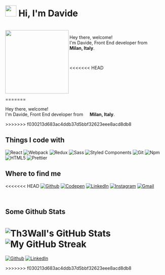# <img src="https://cdn.jsdelivr.net/gh/Th3Wall/assets-cdn/PersonalGithubReadme/HandGreet.gif" width="35px" />&nbsp;<b>Hi, I'm Davide</b>
<br>

<img align="left" src="https://cdn.jsdelivr.net/gh/Th3Wall/assets-cdn/PersonalGithubReadme/Memoji.png" width="200"/>
<p aligh="right">
  <p>Hey there, welcome!</br>
  I'm Davide, Front End developer from <img src="https://cdn.jsdelivr.net/gh/Th3Wall/assets-cdn/PersonalGithubReadme/ItalyFlag.svg" width="14px"/> <b>Milan, Italy</b>.</p><br>
</p>

<<<<<<< HEAD
<br><br><br><br><br>

=======
<p align="right">
	
<p>Hey there, welcome!</br>
I'm Davide, Front End developer from <img src="https://cdn.jsdelivr.net/gh/Th3Wall/assets-cdn/PersonalGithubReadme/ItalyFlag.svg" width="13px"/> <b>Milan, Italy</b>.</p>
>>>>>>> f030213d683ac4ddb37d5bbf32623eee8acd8db8
<h2>Things I code with</h2>
<p>
  <img alt="React" src="https://img.shields.io/badge/-React-45b8d8?style=flat-square&logo=react&logoColor=white" />
  <img alt="Webpack" src="https://img.shields.io/badge/-Webpack-8DD6F9?style=flat-square&logo=webpack&logoColor=white" />
  <img alt="Redux" src="https://img.shields.io/badge/-Redux-764ABC?style=flat-square&logo=redux&logoColor=white" />
  <img alt="Sass" src="https://img.shields.io/badge/-Sass-CC6699?style=flat-square&logo=sass&logoColor=white" />
  <img alt="Styled Components" src="https://img.shields.io/badge/-Styled_Components-db7092?style=flat-square&logo=styled-components&logoColor=white" />
  <img alt="Git" src="https://img.shields.io/badge/-Git-F05032?style=flat-square&logo=git&logoColor=white" />
  <img alt="Npm" src="https://img.shields.io/badge/-NPM-CB3837?style=flat-square&logo=npm&logoColor=white" />
  <img alt="HTML5" src="https://img.shields.io/badge/-HTML5-E34F26?style=flat-square&logo=html5&logoColor=white" />
  <img alt="Prettier" src="https://img.shields.io/badge/-Prettier-F7B93E?style=flat-square&logo=prettier&logoColor=white" />
</p>
<h2>Where to find me</h2>
<p>
<<<<<<< HEAD
  <a href="https://github.com/Th3Wall" target="_blank"><img alt="Github" src="https://img.shields.io/badge/GitHub-%2312100E.svg?&style=for-the-badge&logo=Github&logoColor=white" /></a>
  <a href="https://codepen.io/th3wall" target="_blank"><img alt="Codepen" src="https://img.shields.io/badge/Codepen-000000?style=for-the-badge&logo=codepen&logoColor=white" /></a>
  <a href="https://www.linkedin.com/in/mandelli-davide/" target="_blank"><img alt="LinkedIn" src="https://img.shields.io/badge/linkedin-%230077B5.svg?&style=for-the-badge&logo=linkedin&logoColor=white" /></a>
  <a href="https://www.instagram.com/davideemandelli/" target="_blank"><img alt="Instagram" src="https://img.shields.io/badge/Instagram-E1306C?style=for-the-badge&logo=instagram&logoColor=white" /></a>
  <a href="mailto:mandellidavide.95@gmail.com" target="_blank"><img alt="Gmail" src="https://img.shields.io/badge/Gmail-D14836?style=for-the-badge&logo=gmail&logoColor=white" /></a>
</p>
<br>

<h2>Some Github Stats</h2>
<span align="left">

![Th3Wall's GitHub Stats](https://github-readme-stats.vercel.app/api?username=Th3Wall&show_icons=true&hide_border=true&bg_color=3D3D3D&title_color=00E6FE&icon_color=00E6FE&text_color=FFFFFF)
</span>
<span align="right">
![My GitHub Streak](http://github-readme-streak-stats.herokuapp.com?user=Th3Wall&hide_border=true&theme=black-ice&background=3D3D3D&stroke=00E6FE)
</span>
=======
<a href="https://github.com/Th3Wall" target="_blank"><img alt="Github" src="https://img.shields.io/badge/GitHub-%2312100E.svg?&style=for-the-badge&logo=Github&logoColor=white" /></a>
<a href="https://www.linkedin.com/in/mandelli-davide/" target="_blank"><img alt="LinkedIn" src="https://img.shields.io/badge/linkedin-%230077B5.svg?&style=for-the-badge&logo=linkedin&logoColor=white" /></a>
</p>
>>>>>>> f030213d683ac4ddb37d5bbf32623eee8acd8db8
